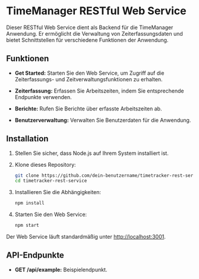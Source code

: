 # TimeManager RESTful Web Service

Dieser RESTful Web Service dient als Backend für die TimeManager Anwendung. Er ermöglicht die Verwaltung von Zeiterfassungsdaten und bietet Schnittstellen für verschiedene Funktionen der Anwendung.

## Funktionen

- **Get Started:** Starten Sie den Web Service, um Zugriff auf die Zeiterfassungs- und Zeitverwaltungsfunktionen zu erhalten.
  
- **Zeiterfassung:** Erfassen Sie Arbeitszeiten, indem Sie entsprechende Endpunkte verwenden.

- **Berichte:** Rufen Sie Berichte über erfasste Arbeitszeiten ab.

- **Benutzerverwaltung:** Verwalten Sie Benutzerdaten für die Anwendung.

## Installation

1. Stellen Sie sicher, dass Node.js auf Ihrem System installiert ist.

2. Klone dieses Repository:

    ```bash
    git clone https://github.com/dein-benutzername/timetracker-rest-service.git
    cd timetracker-rest-service
    ```

3. Installieren Sie die Abhängigkeiten:

    ```bash
    npm install
    ```

4. Starten Sie den Web Service:

    ```bash
    npm start
    ```

Der Web Service läuft standardmäßig unter [http://localhost:3001](http://localhost:3001).

## API-Endpunkte

- **GET /api/example:** Beispielendpunkt.
